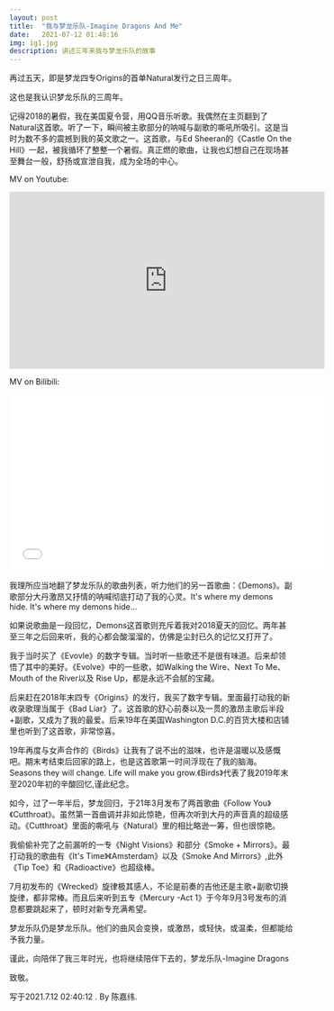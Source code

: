 ```yaml
---
layout: post
title:  "我与梦龙乐队-Imagine Dragons And Me"
date:   2021-07-12 01:48:16
img: ig1.jpg
description: 讲述三年来我与梦龙乐队的故事
---
```


再过五天，即是梦龙四专Origins的首单Natural发行之日三周年。

这也是我认识梦龙乐队的三周年。

记得2018的暑假，我在美国夏令营，用QQ音乐听歌。我偶然在主页翻到了Natural这首歌。听了一下，瞬间被主歌部分的呐喊与副歌的嘶吼所吸引。这是当时为数不多的震撼到我的英文歌之一。这首歌，与Ed Sheeran的《Castle On the Hill》一起，被我循环了整整一个暑假。真正燃的歌曲，让我也幻想自己在现场甚至舞台一般，舒扬或宣泄自我，成为全场的中心。

MV on Youtube:
<iframe width="560" height="315" src="https://www.youtube.com/embed/0I647GU3Jsc" title="YouTube video player" frameborder="0" allow="accelerometer; autoplay; clipboard-write; encrypted-media; gyroscope; picture-in-picture" allowfullscreen></iframe>

MV on Bilibili:
<iframe width="560" height="315" src="//player.bilibili.com/player.html?aid=30303056&bvid=BV1YW411D77x&cid=52856180&page=1" scrolling="no" border="0" frameborder="no" framespacing="0" allowfullscreen="true"> </iframe>

我理所应当地翻了梦龙乐队的歌曲列表，听力他们的另一首歌曲：《Demons》。副歌部分大丹激昂又抒情的呐喊彻底打动了我的心灵。It's where my demons hide. It's where my demons hide...

如果说歌曲是一段回忆，Demons这首歌则充斥着我对2018夏天的回忆。两年甚至三年之后回来听，我的心都会酸溜溜的，仿佛是尘封已久的记忆又打开了。

我于当时买了《Evovle》的数字专辑。当时听一些歌还不是很有味道。后来却领悟了其中的美好。《Evolve》中的一些歌，如Walking the Wire、Next To Me、Mouth of the River以及 Rise Up，都是永远不会腻的宝藏。

后来赶在2018年末四专《Origins》的发行，我买了数字专辑。里面最打动我的新收录歌理当属于《Bad Liar》了。这首歌的舒心前奏以及一贯的激昂主歌后半段+副歌，又成为了我的最爱。后来19年在美国Washington D.C.的百货大楼和店铺里也听到了这首歌，非常惊喜。

19年再度与女声合作的《Birds》让我有了说不出的滋味，也许是温暖以及感慨吧。期末考结束后回家的路上，也是这首歌第一时间浮现在了我的脑海。Seasons they will change. Life will make you grow.《Birds》代表了我2019年末至2020年初的辛酸回忆,谨此纪念。

如今，过了一年半后，梦龙回归，于21年3月发布了两首歌曲《Follow You》《Cutthroat》。虽然第一首曲调并非如此惊艳，但再次听到大丹的声音真的超级感动。《Cutthroat》里面的嘶吼与《Natural》里的相比略逊一筹，但也很惊艳。

我偷偷补完了之前漏听的一专《Night Visions》和部分《Smoke + Mirrors》。最打动我的歌曲有《It's Time》《Amsterdam》以及《Smoke And Mirrors》,此外《Tip Toe》和《Radioactive》也超级棒。

7月初发布的《Wrecked》旋律极其感人，不论是前奏的吉他还是主歌+副歌切换旋律，都非常棒。而且后来听到五专《Mercury -Act 1》于今年9月3号发布的消息都要跳起来了，顿时对新专充满希望。

梦龙乐队仍是梦龙乐队。他们的曲风会变换，或激昂，或轻快，或温柔，但都能给予我力量。

谨此，向陪伴了我三年时光，也将继续陪伴下去的，梦龙乐队-Imagine Dragons

致敬。  



写于2021.7.12 02:40:12 .
By 陈嘉纬.